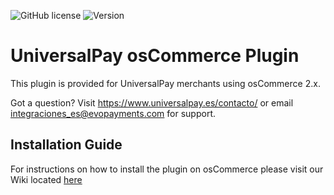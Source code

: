 ![GitHub license](https://img.shields.io/github/license/UniversalPay/osCommerce)
![Version](https://img.shields.io/badge/version-1.1.0-informational)

# UniversalPay osCommerce Plugin

This plugin is provided for UniversalPay merchants using osCommerce 2.x. 

Got a question? Visit https://www.universalpay.es/contacto/ or email integraciones_es@evopayments.com for support.

## Installation Guide

For instructions on how to install the plugin on osCommerce please visit our Wiki located [here](https://github.com/UniversalPay/osCommerce/wiki/Installation-of-UniversalPay-pugin-for-osCommerce)
